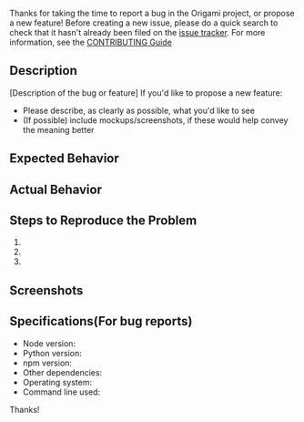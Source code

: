 Thanks for taking the time to report a bug in the Origami project, or propose a new feature! Before creating a new issue, please do a quick search to check that it hasn't already been filed on the [issue tracker](https://github.com/Cloud-CV/Origami/issues).
For more information, see the [CONTRIBUTING Guide](https://github.com/Cloud-CV/Origami/blob/master/.github/CONTRIBUTING.md) 

## Description

[Description of the bug or feature]
If you'd like to propose a new feature:
- Please describe, as clearly as possible, what you'd like to see
- (If possible) include mockups/screenshots, if these would help convey the meaning better

## Expected Behavior


## Actual Behavior


## Steps to Reproduce the Problem

  1.
  2.
  3.

## Screenshots

## Specifications(For bug reports)

- Node version:
- Python version:
- npm version:
- Other dependencies:
- Operating system:
- Command line used:


Thanks!
